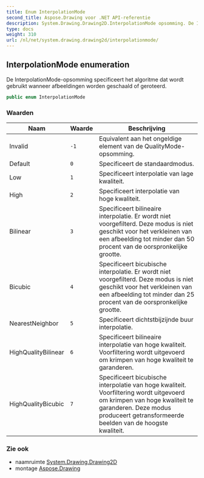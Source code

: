 ```yaml
---
title: Enum InterpolationMode
second_title: Aspose.Drawing voor .NET API-referentie
description: System.Drawing.Drawing2D.InterpolationMode opsomming. De InterpolationModeopsomming specificeert het algoritme dat wordt gebruikt wanneer afbeeldingen worden geschaald of geroteerd.
type: docs
weight: 310
url: /nl/net/system.drawing.drawing2d/interpolationmode/
---
```

## InterpolationMode enumeration

De InterpolationMode-opsomming specificeert het algoritme dat wordt gebruikt wanneer afbeeldingen worden geschaald of geroteerd.

```csharp
public enum InterpolationMode
```

### Waarden

| Naam | Waarde | Beschrijving |
| --- | --- | --- |
| Invalid | `-1` | Equivalent aan het ongeldige element van de QualityMode-opsomming. |
| Default | `0` | Specificeert de standaardmodus. |
| Low | `1` | Specificeert interpolatie van lage kwaliteit. |
| High | `2` | Specificeert interpolatie van hoge kwaliteit. |
| Bilinear | `3` | Specificeert bilineaire interpolatie. Er wordt niet voorgefilterd. Deze modus is niet geschikt voor het verkleinen van een afbeelding tot minder dan 50 procent van de oorspronkelijke grootte. |
| Bicubic | `4` | Specificeert bicubische interpolatie. Er wordt niet voorgefilterd. Deze modus is niet geschikt voor het verkleinen van een afbeelding tot minder dan 25 procent van de oorspronkelijke grootte. |
| NearestNeighbor | `5` | Specificeert dichtstbijzijnde buur interpolatie. |
| HighQualityBilinear | `6` | Specificeert bilineaire interpolatie van hoge kwaliteit. Voorfiltering wordt uitgevoerd om krimpen van hoge kwaliteit te garanderen. |
| HighQualityBicubic | `7` | Specificeert bicubische interpolatie van hoge kwaliteit. Voorfiltering wordt uitgevoerd om krimpen van hoge kwaliteit te garanderen. Deze modus produceert getransformeerde beelden van de hoogste kwaliteit. |

### Zie ook

* naamruimte [System.Drawing.Drawing2D](../../system.drawing.drawing2d/)
* montage [Aspose.Drawing](../../)


